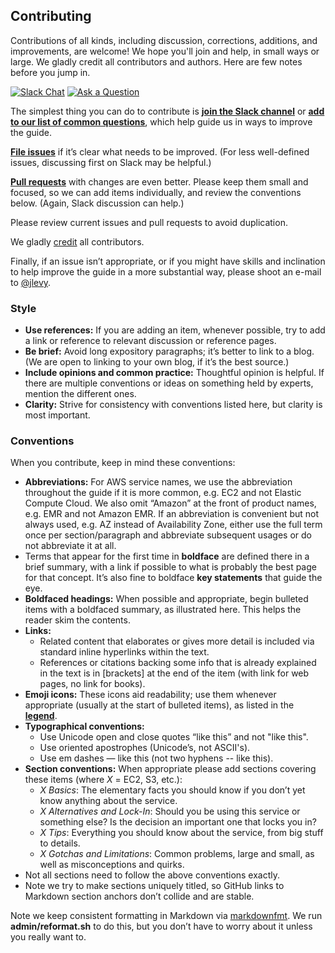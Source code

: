 Contributing
------------

Contributions of all kinds, including discussion, corrections, additions, and improvements, are welcome! We hope you'll join and help, in small ways or large. We gladly credit all contributors and authors. Here are few notes before you jump in.

[![Slack Chat](https://img.shields.io/badge/Chat-Slack-ff69b4.svg "Join us. Anyone is welcome!")](https://og-aws.slack.lexikon.io/) [![Ask a Question](https://img.shields.io/badge/%3f-Ask%20a%20Question-dc9d47.svg "Questions help improve the Guide")](https://airtable.com/shrXZ61VrovWfXYBg)

The simplest thing you can do to contribute is [**join the Slack channel**](https://og-aws.slack.lexikon.io/) or [**add to our list of common questions**](https://airtable.com/shrXZ61VrovWfXYBg), which help guide us in ways to improve the guide.

[**File issues**](https://github.com/open-guides/og-aws/issues) if it’s clear what needs to be improved. (For less well-defined issues, discussing first on Slack may be helpful.)

[**Pull requests**](https://github.com/open-guides/og-aws/pulls) with changes are even better. Please keep them small and focused, so we can add items individually, and review the conventions below. (Again, Slack discussion can help.)

Please review current issues and pull requests to avoid duplication.

We gladly [credit](/AUTHORS.md) all contributors.

Finally, if an issue isn’t appropriate, or if you might have skills and inclination to help improve the guide in a more substantial way, please shoot an e-mail to [@jlevy](https://github.com/jlevy).

### Style

- **Use references:** If you are adding an item, whenever possible, try to add a link or reference to relevant discussion or reference pages.
- **Be brief:** Avoid long expository paragraphs; it’s better to link to a blog. (We are open to linking to your own blog, if it’s the best source.)
- **Include opinions and common practice:** Thoughtful opinion is helpful. If there are multiple conventions or ideas on something held by experts, mention the different ones.
- **Clarity:** Strive for consistency with conventions listed here, but clarity is most important.

### Conventions

When you contribute, keep in mind these conventions:

-	**Abbreviations:** For AWS service names, we use the abbreviation throughout the guide if it is more common, e.g. EC2 and not Elastic Compute Cloud. We also omit “Amazon” at the front of product names, e.g. EMR and not Amazon EMR. If an abbreviation is convenient but not always used, e.g. AZ instead of Availability Zone, either use the full term once per section/paragraph and abbreviate subsequent usages or do not abbreviate it at all.
-	Terms that appear for the first time in **boldface** are defined there in a brief summary, with a link if possible to what is probably the best page for that concept. It’s also fine to boldface **key statements** that guide the eye.
-	**Boldfaced headings:** When possible and appropriate, begin bulleted items with a boldfaced summary, as illustrated here. This helps the reader skim the contents.
-	**Links:**
	-	Related content that elaborates or gives more detail is included via standard inline hyperlinks within the text.
	-	References or citations backing some info that is already explained in the text is in [brackets] at the end of the item (with link for web pages, no link for books).
-	**Emoji icons:** These icons aid readability; use them whenever appropriate (usually at the start of bulleted items), as listed in the [**legend**](https://github.com/open-guides/og-aws#legend).
-	**Typographical conventions:**
	-	Use Unicode open and close quotes “like this” and not "like this".
	-	Use oriented apostrophes (Unicode’s, not ASCII's).
	-	Use em dashes — like this (not two hyphens -- like this).
-	**Section conventions:** When appropriate please add sections covering these items (where *X* = EC2, S3, etc.):
	-	*X Basics*: The elementary facts you should know if you don’t yet know anything about the service.
	-	*X Alternatives and Lock-In*: Should you be using this service or something else? Is the decision an important one that locks you in?
	-	*X Tips*: Everything you should know about the service, from big stuff to details.
	-	*X Gotchas and Limitations*: Common problems, large and small, as well as misconceptions and quirks.
  -	Not all sections need to follow the above conventions exactly.
  -	Note we try to make sections uniquely titled, so GitHub links to Markdown section anchors don’t collide and are stable.

Note we keep consistent formatting in Markdown via [markdownfmt](https://github.com/shurcooL/markdownfmt). We run **admin/reformat.sh** to do this, but you don’t have to worry about it unless you really want to.
